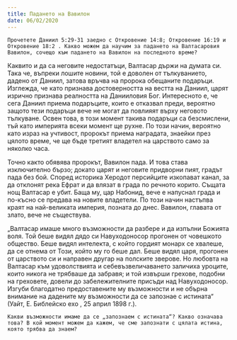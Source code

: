 ```yaml
---
title: Падането на Вавилон
date: 06/02/2020
---
```


`Прочетете Даниил 5:29-31 заедно с Откровение 14:8; Откровение 16:19 и Откровение 18:2 . Какво можем да научим за падането на Валтасаровия Вавилон, сочещо към падането на Вавилон на последното време?`

Каквито и да са неговите недостатъци, Валтасар държи на думата си. Така че, въпреки лошите новини, той е доволен от тълкуванието, дадено от Даниил, затова връчва на пророка обещаните подаръци. Изглежда, че като признава достоверността на вестта на Даниил, царят изрично признава реалността на Данииловия Бог. Интересното е, че сега Даниил приема подаръците, които е отказвал преди, вероятно защото тези подаръци вече не могат да повлияят върху неговото тълкуване. Освен това, в този момент такива подаръци са безсмислени, тъй като империята всеки момент ще рухне. По този начин, вероятно като израз на учтивост, пророкът приема наградата, знаейки през цялото време, че ще бъде третият владетел на царството само за няколко часа.

Точно както обявява пророкът, Вавилон пада. И това става изключително бързо; докато царят и неговите придворни пият, градът пада без бой. Според историка Херодот персийците изкопават канал, за да отклонят река Ефрат и да влязат в града по речното корито. Същата нощ Валтасар е убит. Баща му, цар Набонид, вече е напуснал града и по-късно се предава на новите владетели. По този начин настъпва краят на най-великата империя, позната до днес. Вавилон, главата от злато, вече не съществува.

„Валтасар имаше много възможности да разбере и да изпълни Божията воля. Той беше видял дядо си Навуходоносор прогонен от човешкото общество. Беше видял интелекта, с който гордият монарх се хвалеше, да се отнема от Този, който му го беше дал. Беше видял царя, прогонен от царството си и направен другар на полските зверове. Но любовта на Валтасар към удоволствията и себевъзвеличаването заличиха уроците, които никога не трябваше да забравя; и той извърши грехове, подобни на греховете, довели до забележителните присъди над Навуходоносор. Изгуби благодатно предоставените му възможности и не обърна внимание на дадените му възможности да се запознае с истината“ (Уайт, Е. Библейско ехо , 25 април 1898 г.).

`Какви възможности имаме да се „запознаем с истината“? Какво означава това? В кой момент можем да кажем, че сме запознати с цялата истина, която трябва да знаем?`